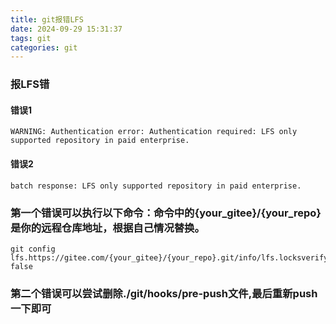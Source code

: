 ```yaml
---
title: git报错LFS
date: 2024-09-29 15:31:37
tags: git
categories: git
---
```

### 报LFS错
#### 错误1
```
WARNING: Authentication error: Authentication required: LFS only supported repository in paid enterprise.
```
#### 错误2
```
batch response: LFS only supported repository in paid enterprise.
```
### 第一个错误可以执行以下命令：命令中的{your_gitee}/{your_repo}是你的远程仓库地址，根据自己情况替换。
```
git config lfs.https://gitee.com/{your_gitee}/{your_repo}.git/info/lfs.locksverify false
```
### 第二个错误可以尝试删除./git/hooks/pre-push文件,最后重新push一下即可

